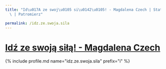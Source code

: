 ```yaml
---
title: "Id\u017A ze swoj\u0105 si\u0142\u0105! - Magdalena Czech | Statystyki patronite.pl\
  \ | Patromierz"

permalink: /idz.ze.swoja.sila
---
```


# [Idź ze swoją siłą! - Magdalena Czech](https://patronite.pl/idz.ze.swoja.sila)

{% include profile.md name="idz.ze.swoja.sila" prefix="i" %}
